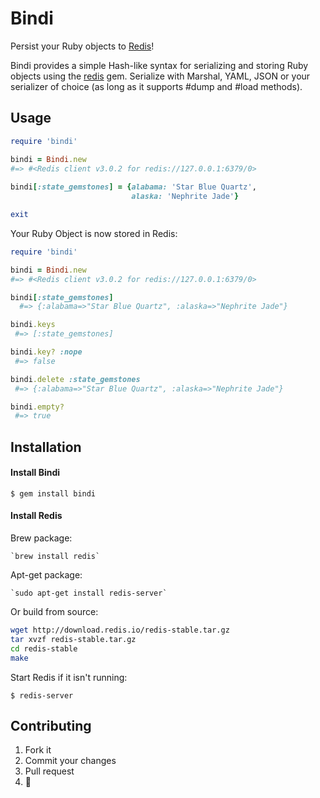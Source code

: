 # Bindi
Persist your Ruby objects to [Redis](http://redis.io/)!

Bindi provides a simple Hash-like syntax for serializing and storing Ruby objects using the [redis](https://github.com/redis/redis-rb#readme) gem. Serialize with Marshal, YAML, JSON or your serializer of choice (as long as it supports #dump and #load methods).

## Usage
```ruby
require 'bindi'

bindi = Bindi.new
#=> #<Redis client v3.0.2 for redis://127.0.0.1:6379/0>
 
bindi[:state_gemstones] = {alabama: 'Star Blue Quartz',
                           alaska: 'Nephrite Jade'}

exit
```

Your Ruby Object is now stored in Redis:
```ruby
require 'bindi'

bindi = Bindi.new
#=> #<Redis client v3.0.2 for redis://127.0.0.1:6379/0>

bindi[:state_gemstones]
  #=> {:alabama=>"Star Blue Quartz", :alaska=>"Nephrite Jade"}
```

```ruby
bindi.keys
 #=> [:state_gemstones]

bindi.key? :nope
 #=> false

bindi.delete :state_gemstones
 #=> {:alabama=>"Star Blue Quartz", :alaska=>"Nephrite Jade"}

bindi.empty?
 #=> true
```

## Installation
#### Install Bindi

    $ gem install bindi

#### Install Redis

Brew package:

    `brew install redis`

Apt-get package:

    `sudo apt-get install redis-server`

Or build from source:
```bash
wget http://download.redis.io/redis-stable.tar.gz
tar xvzf redis-stable.tar.gz
cd redis-stable
make
```

Start Redis if it isn't running:

    $ redis-server

## Contributing
1. Fork it
2. Commit your changes
3. Pull request
4.  :cake: 
